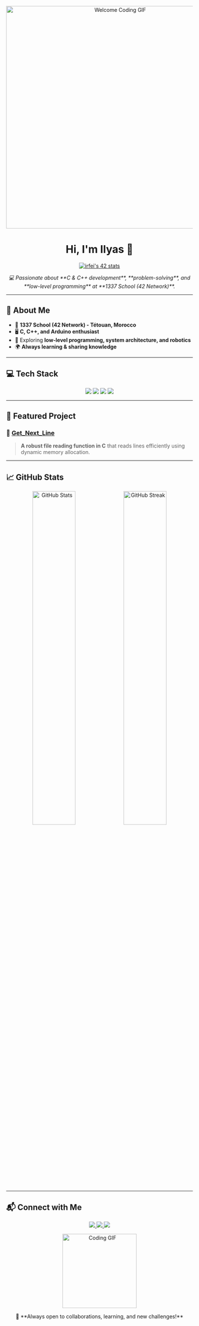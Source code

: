 <p align="center">
  <img src="https://64.media.tumblr.com/ad6929091711434e730522531943a631/de2f4096ae72bfe8-88/s540x810/73cb98628e40f81e5b9843aa50c05928a63a0f74.gifv" alt="Welcome Coding GIF" width="600">
</p>

<h1 align="center">Hi, I'm Ilyas 👋</h1>

<div align="center">  
  <a href="https://profile.intra.42.fr/users/irfei">
    <img src="https://badge.mediaplus.ma/kettlebells/irfei" alt="irfei's 42 stats">
  </a>
</div>

<p align="center">
  <em>
    💻 Passionate about **C & C++ development**, **problem-solving**, and **low-level programming** at **1337 School (42 Network)**.
  </em>
</p>

---

## 🚀 About Me  
- 🏫 **1337 School (42 Network) - Tétouan, Morocco**  
- 🖥️ **C, C++, and Arduino enthusiast**  
- 🔬 Exploring **low-level programming, system architecture, and robotics**  
- 🌍 **Always learning & sharing knowledge**  

---

## 💻 Tech Stack  

<p align="center">
  <img src="https://img.shields.io/badge/C-%2300599C.svg?style=for-the-badge&logo=c&logoColor=white">
  <img src="https://img.shields.io/badge/C++-%2300599C.svg?style=for-the-badge&logo=c%2B%2B&logoColor=white">
  <img src="https://img.shields.io/badge/Arduino-%2300979D?style=for-the-badge&logo=arduino&logoColor=white">
  <img src="https://img.shields.io/badge/Git-%23F05033?style=for-the-badge&logo=git&logoColor=white">
</p>

---

## 📌 Featured Project  

### 🔄 **[Get_Next_Line](https://github.com/ilyasrf/get_next_line)**
> **A robust file reading function in C** that reads lines efficiently using dynamic memory allocation.

---

## 📈 GitHub Stats  

<p align="center">
  <img width="48%" src="https://github-readme-stats.vercel.app/api?username=ilyasrf&show_icons=true&theme=radical" alt="GitHub Stats">
  <img width="48%" src="https://github-readme-streak-stats.herokuapp.com/?user=ilyasrf&theme=radical" alt="GitHub Streak">
</p>

---

## 📬 Connect with Me  

<p align="center">
  <a href="https://instagram.com/ilyas_rf1">
    <img src="https://img.shields.io/badge/Instagram-%23E4405F.svg?logo=Instagram&logoColor=white">
  </a>
  <a href="https://linkedin.com/in/ilyasrf">
    <img src="https://img.shields.io/badge/LinkedIn-%230077B5.svg?logo=linkedin&logoColor=white">
  </a>
  <a href="mailto:rfei.ilyas@gmail.com">
    <img src="https://img.shields.io/badge/Email-D14836?logo=gmail&logoColor=white">
  </a>
</p>

<p align="center">
  <img src="https://media.giphy.com/media/WUlplcMpOCEmTGBtBW/giphy.gif" alt="Coding GIF" width="200">
</p>

<p align="center">
  🚀 **Always open to collaborations, learning, and new challenges!**
</p>
